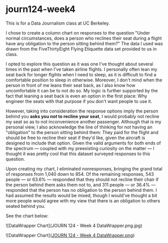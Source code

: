 # journ124-week4
This is for a Data Journalism class at UC Berkeley.

I chose to create a column chart on responses to the question "Under normal circumstances, does a person who reclines their seat during a flight have any obligation to the person sitting behind them?" The data I used was drawn from the FiveThirtyEight Flying Etiquette data set provided to us in class. 

I opted to explore this question as it was one I've thought about several times in the past when I've taken airline flights. I personally often lean my seat back for longer flgihts when I need to sleep, as it is difficult to find a comfortable position to sleep in otherwise. Moreover, I don't mind when the person in front of me leans their seat back, as I also know how uncomfortable it can be to not do so. My logic is further supported by the fact that leaning a seat back is even an option in the first place: Why engineer the seats with that purpose if you don't want people to use it. 

However, taking into consideration the response options imply the person behind you **asks you _not_ to recline your seat**, I would probably not recline my seat so as to not inconvenience another passenger. Although that is my personal view, I also acknowledge the line of thinking for _not_ having an "obligation" to the person sitting behind them: They paid for the flight and should be free to recline their seat if they'd like, given the aircraft is designed to include that option. Given the valid arguments for both ends of the spectrum — coupled with my preexisting curiosity on the matter — I thought it was pretty cool that this dataset surveyed responses to this question.

Upon creating my chart, I eliminated nonresponses, bringing the grand total of responses from 1,040 down to 854. Of the remaining responses, 543 people — or 63.6% — responded that they should not recline their chair if the person behind them asks them not to, and 311 people — or 36.4% — responded that the person has no obligation to the person behind them. I had assumed the results would be mixed, though I would've thought a bit more people would agree with my view that there is an obligation to others seated behind you.

See the chart below:

![DataWrapper Chart](JOURN 124 - Week 4 DataWrapper.png.jpg)
 

![DataWrapper Chart]([JOURN 124 - Week 4 DataWrapper.png](url))

